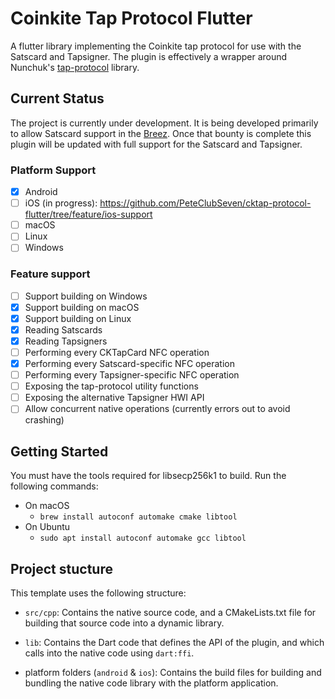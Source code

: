 # Coinkite Tap Protocol Flutter

A flutter library implementing the Coinkite tap protocol for use with the Satscard and Tapsigner. The plugin is effectively a wrapper around Nunchuk's [tap-protocol](https://github.com/nunchuk-io/tap-protocol) library.

## Current Status

The project is currently under development. It is being developed primarily to allow Satscard support in the [Breez](https://breez.technology/mobile/). Once that bounty is complete this plugin will be updated with full support for the Satscard and Tapsigner.

### Platform Support
- [x] Android
- [ ] iOS (in progress): https://github.com/PeteClubSeven/cktap-protocol-flutter/tree/feature/ios-support
- [ ] macOS
- [ ] Linux
- [ ] Windows

### Feature support

- [ ] Support building on Windows
- [x] Support building on macOS
- [x] Support building on Linux
- [x] Reading Satscards
- [x] Reading Tapsigners
- [ ] Performing every CKTapCard NFC operation
- [x] Performing every Satscard-specific NFC operation
- [ ] Performing every Tapsigner-specific NFC operation
- [ ] Exposing the tap-protocol utility functions
- [ ] Exposing the alternative Tapsigner HWI API
- [ ] Allow concurrent native operations (currently errors out to avoid crashing)

## Getting Started

You must have the tools required for libsecp256k1 to build. Run the following commands:
- On macOS
  - `brew install autoconf automake cmake libtool`
- On Ubuntu
  -  `sudo apt install autoconf automake gcc libtool`

## Project stucture

This template uses the following structure:

* `src/cpp`: Contains the native source code, and a CMakeLists.txt file for building
  that source code into a dynamic library.

* `lib`: Contains the Dart code that defines the API of the plugin, and which
  calls into the native code using `dart:ffi`.

* platform folders (`android` & `ios`): Contains the build files for building and bundling
  the native code library with the platform application.
